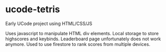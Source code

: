 # ucode-tetris
Early UCode project using HTML/CSS/JS

Uses javascript to manipulate HTML div elements.
Local storage to store highscores and keybinds.
Leaderboard page unfortunately does not work anymore. Used to use firestore to rank scores from multiple devices.
